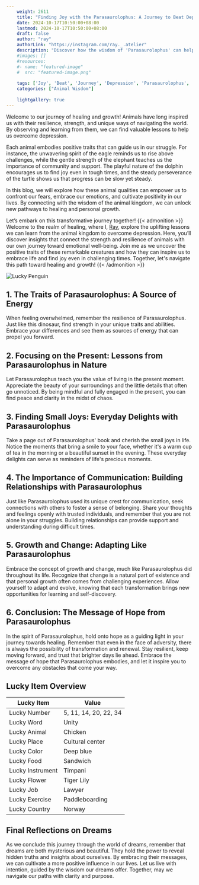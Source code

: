 ```yaml
---
    weight: 2611
    title: "Finding Joy with the Parasaurolophus: A Journey to Beat Depression"  # Assuming 'title' column exists
    date: 2024-10-17T10:50:00+08:00
    lastmod: 2024-10-17T10:50:00+08:00
    draft: false
    author: "ray"
    authorLink: "https://instagram.com/ray._.atelier"
    description: "Discover how the wisdom of 'Parasaurolophus' can help you overcome depression and find joy in your life journey."
    #images: []
    #resources:
    #- name: "featured-image"
    #  src: "featured-image.png"
    
    tags: ['Joy', 'Beat', 'Journey', 'Depression', 'Parasaurolophus', 'Finding']
    categories: ["Animal Wisdom"]
    
    lightgallery: true
---
```

    
Welcome to our journey of healing and growth! Animals have long inspired us with their resilience, strength, and unique ways of navigating the world. By observing and learning from them, we can find valuable lessons to help us overcome depression.

Each animal embodies positive traits that can guide us in our struggle. For instance, the unwavering spirit of the eagle reminds us to rise above challenges, while the gentle strength of the elephant teaches us the importance of community and support. The playful nature of the dolphin encourages us to find joy even in tough times, and the steady perseverance of the turtle shows us that progress can be slow yet steady.

In this blog, we will explore how these animal qualities can empower us to confront our fears, embrace our emotions, and cultivate positivity in our lives. By connecting with the wisdom of the animal kingdom, we can unlock new pathways to healing and personal growth.

Let’s embark on this transformative journey together!
{{< admonition >}}
Welcome to the realm of healing, where I, [Ray](https://instagram.com/ray._.atelier), explore the uplifting lessons we can learn from the animal kingdom to overcome depression. Here, you’ll discover insights that connect the strength and resilience of animals with our own journey toward emotional well-being. Join me as we uncover the positive traits of these remarkable creatures and how they can inspire us to embrace life and find joy even in challenging times. Together, let's navigate this path toward healing and growth!
{{< /admonition >}}

![Lucky Penguin](https://cdn.pixabay.com/photo/2024/09/07/02/34/penguins-9028827_1280.jpg "Lucky Penguin")

## 1. The Traits of Parasaurolophus: A Source of Energy
When feeling overwhelmed, remember the resilience of Parasaurolophus. Just like this dinosaur, find strength in your unique traits and abilities. Embrace your differences and see them as sources of energy that can propel you forward.

## 2. Focusing on the Present: Lessons from Parasaurolophus in Nature
Let Parasaurolophus teach you the value of living in the present moment. Appreciate the beauty of your surroundings and the little details that often go unnoticed. By being mindful and fully engaged in the present, you can find peace and clarity in the midst of chaos.

## 3. Finding Small Joys: Everyday Delights with Parasaurolophus
Take a page out of Parasaurolophus' book and cherish the small joys in life. Notice the moments that bring a smile to your face, whether it's a warm cup of tea in the morning or a beautiful sunset in the evening. These everyday delights can serve as reminders of life's precious moments.

## 4. The Importance of Communication: Building Relationships with Parasaurolophus
Just like Parasaurolophus used its unique crest for communication, seek connections with others to foster a sense of belonging. Share your thoughts and feelings openly with trusted individuals, and remember that you are not alone in your struggles. Building relationships can provide support and understanding during difficult times.

## 5. Growth and Change: Adapting Like Parasaurolophus
Embrace the concept of growth and change, much like Parasaurolophus did throughout its life. Recognize that change is a natural part of existence and that personal growth often comes from challenging experiences. Allow yourself to adapt and evolve, knowing that each transformation brings new opportunities for learning and self-discovery.

## 6. Conclusion: The Message of Hope from Parasaurolophus
In the spirit of Parasaurolophus, hold onto hope as a guiding light in your journey towards healing. Remember that even in the face of adversity, there is always the possibility of transformation and renewal. Stay resilient, keep moving forward, and trust that brighter days lie ahead. Embrace the message of hope that Parasaurolophus embodies, and let it inspire you to overcome any obstacles that come your way.


## Lucky Item Overview
| Lucky Item          | Value              |
|---------------|--------------------|
| Lucky Number        | 5, 11, 14, 20, 22, 34  |
| Lucky Word          | Unity |
| Lucky Animal        | Chicken |
| Lucky Place         | Cultural center     |
| Lucky Color         | Deep blue     |
| Lucky Food          | Sandwich      |
| Lucky Instrument    | Timpani |
| Lucky Flower        | Tiger Lily    |
| Lucky Job           | Lawyer       |
| Lucky Exercise      | Paddleboarding  |
| Lucky Country       | Norway    |


##  Final Reflections on Dreams

As we conclude this journey through the world of dreams, remember that dreams are both mysterious and beautiful. They hold the power to reveal hidden truths and insights about ourselves. By embracing their messages, we can cultivate a more positive influence in our lives. Let us live with intention, guided by the wisdom our dreams offer. Together, may we navigate our paths with clarity and purpose.
